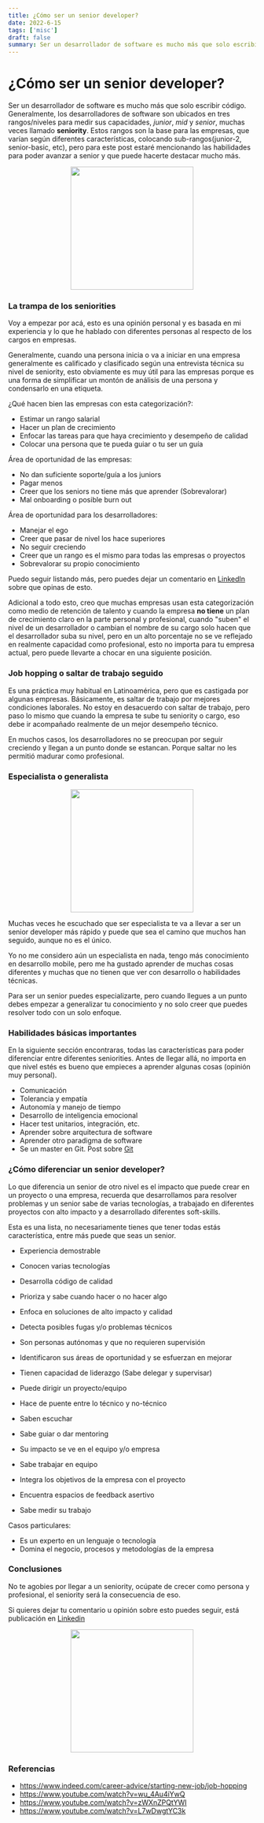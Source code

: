 ```yaml
---
title: ¿Cómo ser un senior developer?
date: 2022-6-15
tags: ['misc']
draft: false
summary: Ser un desarrollador de software es mucho más que solo escribir código.
---
```


# ¿Cómo ser un senior developer?

Ser un desarrollador de software es mucho más que solo escribir código. Generalmente, los desarrolladores de software son ubicados en tres rangos/niveles para medir sus capacidades, _junior_, _mid_ y _senior_, muchas veces llamado **seniority**.
Estos rangos son la base para las empresas, que varían según diferentes características, colocando sub-rangos(junior-2, senior-basic, etc), pero para este post estaré mencionando las habilidades para poder avanzar a senior y que puede hacerte destacar mucho más.

<p align="center" width="100%">
  <img src="https://media.giphy.com/media/BM15ICjkFppx42hMQN/giphy.gif" width="250" />
</p>

<TOCInline
  toc={props.toc}
  exclude="Contenido|GIT"
  fromHeading={3}
  toHeading={4}
  asDisclosure
/>

### La trampa de los seniorities

Voy a empezar por acá, esto es una opinión personal y es basada en mi experiencia y lo que he hablado con diferentes personas al respecto de los cargos en empresas.

Generalmente, cuando una persona inicia o va a iniciar en una empresa generalmente es calificado y clasificado según una entrevista técnica su nivel de seniority, esto obviamente es muy útil para las empresas porque es una forma de simplificar un montón de análisis de una persona y condensarlo en una etiqueta.

¿Qué hacen bien las empresas con esta categorización?:

- Estimar un rango salarial
- Hacer un plan de crecimiento
- Enfocar las tareas para que haya crecimiento y desempeño de calidad
- Colocar una persona que te pueda guiar o tu ser un guía

Área de oportunidad de las empresas:

- No dan suficiente soporte/guía a los juniors
- Pagar menos
- Creer que los seniors no tiene más que aprender (Sobrevalorar)
- Mal onboarding o posible burn out

Área de oportunidad para los desarrolladores:

- Manejar el ego
- Creer que pasar de nivel los hace superiores
- No seguir creciendo
- Creer que un rango es el mismo para todas las empresas o proyectos
- Sobrevalorar su propio conocimiento

Puedo seguir listando más, pero puedes dejar un comentario en [LinkedIn][linkedin] sobre que opinas de esto.

Adicional a todo esto, creo que muchas empresas usan esta categorización como medio de retención de talento y cuando la empresa **no tiene** un plan de crecimiento claro en la parte personal y profesional, cuando "suben" el nivel de un desarrollador o cambian el nombre de su cargo solo hacen que el desarrollador suba su nivel, pero en un alto porcentaje no se ve reflejado en realmente capacidad como profesional, esto no importa para tu empresa actual, pero puede llevarte a chocar en una siguiente posición.

### Job hopping o saltar de trabajo seguido

Es una práctica muy habitual en Latinoamérica, pero que es castigada por algunas empresas. Básicamente, es saltar de trabajo por mejores condiciones laborales. No estoy en desacuerdo con saltar de trabajo, pero paso lo mismo que cuando la empresa te sube tu seniority o cargo, eso debe ir acompañado realmente de un mejor desempeño técnico.

En muchos casos, los desarrolladores no se preocupan por seguir creciendo y llegan a un punto donde se estancan. Porque saltar no les permitió madurar como profesional.

### Especialista o generalista

<p align="center" width="100%">
  <img src="https://media.giphy.com/media/3o7ZetIsjtbkgNE1I4/giphy.gif" width="250" />
</p>

Muchas veces he escuchado que ser especialista te va a llevar a ser un senior developer más rápido y puede que sea el camino que muchos han seguido, aunque no es el único.

Yo no me considero aún un especialista en nada, tengo más conocimiento en desarrollo mobile, pero me ha gustado aprender de muchas cosas diferentes y muchas que no tienen que ver con desarrollo o habilidades técnicas.

Para ser un senior puedes especializarte, pero cuando llegues a un punto debes empezar a generalizar tu conocimiento y no solo creer que puedes resolver todo con un solo enfoque.

### Habilidades básicas importantes

En la siguiente sección encontraras, todas las características para poder diferenciar entre diferentes seniorities.
Antes de llegar allá, no importa en que nivel estés es bueno que empieces a aprender algunas cosas (opinión muy personal).

- Comunicación
- Tolerancia y empatía
- Autonomía y manejo de tiempo
- Desarrollo de inteligencia emocional
- Hacer test unitarios, integración, etc.
- Aprender sobre arquitectura de software
- Aprender otro paradigma de software
- Se un master en Git. Post sobre [Git](https://www.jamescardona11.com/tags/git-serie)

### ¿Cómo diferenciar un senior developer?

Lo que diferencia un senior de otro nivel es el impacto que puede crear en un proyecto o una empresa, recuerda que desarrollamos para resolver problemas y un senior sabe de varias tecnologías, a trabajado en diferentes proyectos con alto impacto y a desarrollado diferentes soft-skills.

Esta es una lista, no necesariamente tienes que tener todas estás característica, entre más puede que seas un senior.

- Experiencia demostrable

- Conocen varias tecnologías

- Desarrolla código de calidad

- Prioriza y sabe cuando hacer o no hacer algo

- Enfoca en soluciones de alto impacto y calidad

- Detecta posibles fugas y/o problemas técnicos

- Son personas autónomas y que no requieren supervisión

- Identificaron sus áreas de oportunidad y se esfuerzan en mejorar

- Tienen capacidad de liderazgo (Sabe delegar y supervisar)

- Puede dirigir un proyecto/equipo

- Hace de puente entre lo técnico y no-técnico

- Saben escuchar

- Sabe guiar o dar mentoring

- Su impacto se ve en el equipo y/o empresa

- Sabe trabajar en equipo

- Integra los objetivos de la empresa con el proyecto

- Encuentra espacios de feedback asertivo

- Sabe medir su trabajo

Casos particulares:

- Es un experto en un lenguaje o tecnología
- Domina el negocio, procesos y metodologías de la empresa

### Conclusiones

No te agobies por llegar a un seniority, ocúpate de crecer como persona y profesional, el seniority será la consecuencia de eso.

Si quieres dejar tu comentario u opinión sobre esto puedes seguir, está publicación en [Linkedin][linkedin]

<p align="center" width="100%">
  <img src="https://media.giphy.com/media/26u4lOMA8JKSnL9Uk/giphy.gif" width="250" />
</p>

### Referencias

- https://www.indeed.com/career-advice/starting-new-job/job-hopping
- https://www.youtube.com/watch?v=wu_4Au4iYwQ
- https://www.youtube.com/watch?v=zWXnZPQtYWI
- https://www.youtube.com/watch?v=L7wDwgtYC3k

[//]: #Ref
[linkedin]: https://www.linkedin.com/in/jamescardona11/
